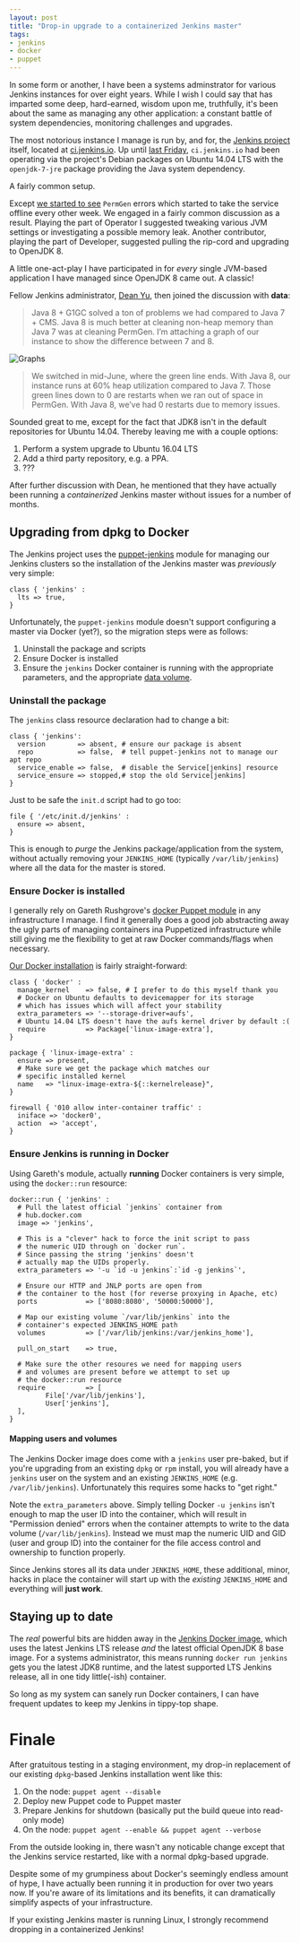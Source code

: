 ```yaml
---
layout: post
title: "Drop-in upgrade to a containerized Jenkins master"
tags:
- jenkins
- docker
- puppet
---
```


In some form or another, I have been a systems adminstrator for various Jenkins
instances for over eight years. While I wish I could say that has imparted
some deep, hard-earned, wisdom upon me, truthfully, it's been about the same as
managing any other application: a constant battle of system dependencies,
monitoring challenges and upgrades.

The most notorious instance I manage is run by, and for, the
[Jenkins project](https://jenkins.io) itself, located at
[ci.jenkins.io](https://ci.jenkins.io). Up until [last
Friday](https://twitter.com/agentdero/status/781970217379377152), `ci.jenkins.io`
had been operating via the project's Debian packages on Ubuntu 14.04 LTS with
the `openjdk-7-jre` package providing the Java system dependency.

A fairly common setup.

Except [we started to
see](http://lists.jenkins-ci.org/pipermail/jenkins-infra/2016-September/000858.html)
`PermGen` errors which started to take the service offline every other week.
We engaged in a fairly common discussion as a result. Playing the part of
Operator I suggested tweaking various JVM settings or investigating a possible
memory leak. Another contributor, playing the part of Developer, suggested pulling the
rip-cord and upgrading to OpenJDK 8.

A little one-act-play I have participated in for *every* single JVM-based
application I have managed since OpenJDK 8 came out. A classic!

Fellow Jenkins administrator, [Dean Yu](https://github.com/dty), then joined the
discussion with **data**:

> Java 8 + G1GC solved a ton of problems we had compared to Java 7 + CMS. Java 8
> is much better at cleaning non-heap memory than Java 7 was at cleaning PermGen.
> I’m attaching a graph of our instance to show the difference between 7 and 8.

![Graphs](/images/post-images/dropin-containerized-jenkins-master/jenkinsmemory.jpg)

> We switched in mid-June, where the green line ends. With Java 8, our instance
> runs at 60% heap utilization compared to Java 7. Those green lines down to 0
> are restarts when we ran out of space in PermGen. With Java 8, we’ve had 0
> restarts due to memory issues.


Sounded great to me, except for the fact that JDK8 isn't in the default
repositories for Ubuntu 14.04. Thereby leaving me with a couple options:

1. Perform a system upgrade to Ubuntu 16.04 LTS
1. Add a third party repository, e.g. a PPA.
1. ???

After further discussion with Dean, he mentioned that they have actually been
running a *containerized* Jenkins master without issues for a number of months.

## Upgrading from dpkg to Docker

The Jenkins project uses the
[puppet-jenkins](https://github.com/jenkinsci/puppet-jenkins) module for
managing our Jenkins clusters so the installation of the Jenkins master was
*previously* very simple:

```puppet
class { 'jenkins' :
  lts => true,
}
```

Unfortunately, the `puppet-jenkins` module doesn't support configuring a master
via Docker (yet?), so the migration steps were as follows:

1. Uninstall the package and scripts
1. Ensure Docker is installed
1. Ensure the `jenkins` Docker container is running with the appropriate
   parameters, and the appropriate [data volume](https://docs.docker.com/engine/tutorials/dockervolumes/).


### Uninstall the package

The `jenkins` class resource declaration had to change a bit:

```puppet
class { 'jenkins':
  version        => absent, # ensure our package is absent
  repo           => false,  # tell puppet-jenkins not to manage our apt repo
  service_enable => false,  # disable the Service[jenkins] resource
  service_ensure => stopped,# stop the old Service[jenkins]
}
```

Just to be safe the `init.d` script had to go too:

```puppet
file { '/etc/init.d/jenkins' :
  ensure => absent,
}
```

This is enough to *purge* the Jenkins package/application from the system,
without actually removing your `JENKINS_HOME` (typically `/var/lib/jenkins`)
where all the data for the master is stored.


### Ensure Docker is installed

I generally rely on Gareth Rushgrove's [docker
Puppet module](https://github.com/garethr/garethr-docker) in any infrastructure
I manage. I find it generally does a good job abstracting away the ugly parts
of managing containers ina Puppetized infrastructure while still giving me the
flexibility to get at raw Docker commands/flags when necessary.

[Our Docker
installation](https://github.com/jenkins-infra/jenkins-infra/blob/staging/dist/profile/manifests/docker.pp)
is fairly straight-forward:


```puppet
class { 'docker' :
  manage_kernel    => false, # I prefer to do this myself thank you
  # Docker on Ubuntu defaults to devicemapper for its storage
  # which has issues which will affect your stability
  extra_parameters => '--storage-driver=aufs',
  # Ubuntu 14.04 LTS doesn't have the aufs kernel driver by default :(
  require          => Package['linux-image-extra'],
}

package { 'linux-image-extra' :
  ensure => present,
  # Make sure we get the package which matches our
  # specific installed kernel
  name   => "linux-image-extra-${::kernelrelease}",
}

firewall { '010 allow inter-container traffic' :
  iniface => 'docker0',
  action  => 'accept',
}
```

### Ensure Jenkins is running in Docker

Using Gareth's module, actually **running** Docker containers is very simple,
using the `docker::run` resource:


```puppet
docker::run { 'jenkins' :
  # Pull the latest official `jenkins` container from
  # hub.docker.com
  image => 'jenkins',

  # This is a "clever" hack to force the init script to pass
  # the numeric UID through on `docker run`.
  # Since passing the string 'jenkins' doesn't
  # actually map the UIDs properly.
  extra_parameters => '-u `id -u jenkins`:`id -g jenkins`',

  # Ensure our HTTP and JNLP ports are open from
  # the container to the host (for reverse proxying in Apache, etc)
  ports            => ['8080:8080', '50000:50000'],

  # Map our existing volume `/var/lib/jenkins` into the
  # container's expected JENKINS_HOME path
  volumes          => ['/var/lib/jenkins:/var/jenkins_home'],

  pull_on_start    => true,

  # Make sure the other resoures we need for mapping users
  # and volumes are present before we attempt to set up
  # the docker::run resource
  require          => [
         File['/var/lib/jenkins'],
         User['jenkins'],
  ],
}
```

#### Mapping users and volumes

The Jenkins Docker image does come with a `jenkins` user pre-baked, but if
you're upgrading from an existing `dpkg` or `rpm` install, you will already
have a `jenkins` user on the system and an existing `JENKINS_HOME` (e.g.
`/var/lib/jenkins`). Unfortunately this requires some hacks to "get right."

Note the `extra_parameters` above. Simply telling Docker `-u jenkins` isn't
enough to map the user ID into the container, which will result in "Permission
denied" errors when the container attempts to write to the data volume
(`/var/lib/jenkins`). Instead we must map the numeric UID and GID (user and
group ID) into the container for the file access control and ownership to
function properly.

Since Jenkins stores all its data under `JENKINS_HOME`, these additional,
minor, hacks in place the container will start up with the *existing*
`JENKINS_HOME` and everything will **just work**.

## Staying up to date

The *real* powerful bits are hidden away in the [Jenkins Docker
image](https://github.com/jenkinsci/docker), which uses the latest Jenkins LTS
release *and* the latest official OpenJDK 8 base image. For a systems
administrator, this means running `docker run jenkins` gets you the latest
JDK8 runtime, and the latest supported LTS Jenkins release, all in one tidy
little(-ish) container.

So long as my system can sanely run Docker containers, I can have frequent updates
to keep my Jenkins in tippy-top shape.


# Finale

After gratuitous testing in a staging environment, my drop-in replacement of
our existing `dpkg`-based Jenkins installation went like this:

1. On the node: `puppet agent --disable`
1. Deploy new Puppet code to Puppet master
1. Prepare Jenkins for shutdown (basically put the build queue into read-only
   mode)
1. On the node: `puppet agent --enable && puppet agent --verbose`

From the outside looking in, there wasn't any noticable change except that the
Jenkins service restarted, like with a normal dpkg-based upgrade.


Despite some of my grumpiness about Docker's seemingly endless amount of hype, I
have actually been running it in production for over two years now. If you're
aware of its limitations and its benefits, it can dramatically simplify aspects
of your infrastructure.

If your existing Jenkins master is running Linux, I strongly recommend dropping in a containerized Jenkins!
